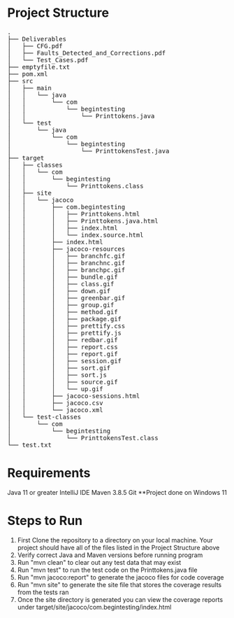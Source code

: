 # Project Structure
<pre>
.
├── Deliverables
│   ├── CFG.pdf
│   ├── Faults_Detected_and_Corrections.pdf
│   └── Test_Cases.pdf
├── emptyfile.txt
├── pom.xml
├── src
│   ├── main
│   │   └── java
│   │       └── com
│   │           └── begintesting
│   │               └── Printtokens.java
│   └── test
│       └── java
│           └── com
│               └── begintesting
│                   └── PrinttokensTest.java
├── target
│   ├── classes
│   │   └── com
│   │       └── begintesting
│   │           └── Printtokens.class
│   ├── site
│   │   └── jacoco
│   │       ├── com.begintesting
│   │       │   ├── Printtokens.html
│   │       │   ├── Printtokens.java.html
│   │       │   ├── index.html
│   │       │   └── index.source.html
│   │       ├── index.html
│   │       ├── jacoco-resources
│   │       │   ├── branchfc.gif
│   │       │   ├── branchnc.gif
│   │       │   ├── branchpc.gif
│   │       │   ├── bundle.gif
│   │       │   ├── class.gif
│   │       │   ├── down.gif
│   │       │   ├── greenbar.gif
│   │       │   ├── group.gif
│   │       │   ├── method.gif
│   │       │   ├── package.gif
│   │       │   ├── prettify.css
│   │       │   ├── prettify.js
│   │       │   ├── redbar.gif
│   │       │   ├── report.css
│   │       │   ├── report.gif
│   │       │   ├── session.gif
│   │       │   ├── sort.gif
│   │       │   ├── sort.js
│   │       │   ├── source.gif
│   │       │   └── up.gif
│   │       ├── jacoco-sessions.html
│   │       ├── jacoco.csv
│   │       └── jacoco.xml
│   └── test-classes
│       └── com
│           └── begintesting
│               └── PrinttokensTest.class
└── test.txt
</pre>
# Requirements
Java 11 or greater
IntelliJ IDE
Maven 3.8.5
Git
**Project done on Windows 11

# Steps to Run
1. First Clone the repository to a directory on your local machine. Your project should have all of the files listed in the Project Structure above
2. Verify correct Java and Maven versions before running program
3. Run "mvn clean" to clear out any test data that may exist
4. Run "mvn test" to run the test code on the Printtokens.java file
5. Run "mvn jacoco:report" to generate the jacoco files for code coverage
6. Run "mvn site" to generate the site file that stores the coverage results from the tests ran
7. Once the site directory is generated you can view the coverage reports under target/site/jacoco/com.begintesting/index.html
